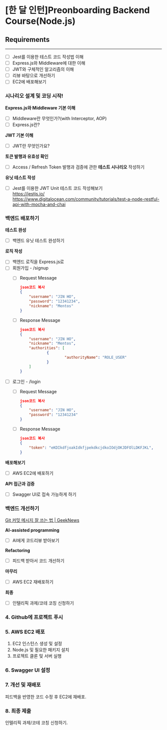 # [한 달 인턴]Preonboarding Backend Course(Node.js)
## Requirements
---
- [ ]  Jest를 이용한 테스트 코드 작성법 이해
- [ ]  Express.js와 Middleware에 대한 이해
- [ ]  JWT와 구체적인 알고리즘의 이해
- [ ]  리뷰 바탕으로 개선하기
- [ ]  EC2에 배포해보기

### 시나리오 설계 및 코딩 시작!
**Express.js와 Middleware 기본 이해**
- [ ]  Middleware란 무엇인가?(with Interceptor, AOP)
- [ ]  Express.js란?

**JWT 기본 이해**
- [ ]  JWT란 무엇인가요?

**토큰 발행과 유효성 확인**
- [ ]  Access / Refresh Token 발행과 검증에 관한 **테스트 시나리오** 작성하기

**유닛 테스트 작성**
- [ ]  Jest를 이용한 JWT Unit 테스트 코드 작성해보기    
    https://jestjs.io/    
    https://www.digitalocean.com/community/tutorials/test-a-node-restful-api-with-mocha-and-chai
    

### 백엔드 배포하기
**테스트 완성**
- [ ]  백엔드 유닛 테스트 완성하기

**로직 작성**
- [ ]  백엔드 로직을 Express.js로
- [ ]  회원가입 - /signup
    - [ ]  Request Message        
        ```json
        json코드 복사
        {
        	"username": "JIN HO",
        	"password": "12341234",
        	"nickname": "Mentos"
        }
        
        ```
        
    - [ ]  Response Message        
        ```json
        json코드 복사
        {
        	"username": "JIN HO",
        	"nickname": "Mentos",
        	"authorities": [
        			{
        					"authorityName": "ROLE_USER"
        			}
        	]
        }
        
        ```
        
- [ ]  로그인 - /login
    - [ ]  Request Message        
        ```json
        json코드 복사
        {
        	"username": "JIN HO",
        	"password": "12341234"
        }
        
        ```
        
    - [ ]  Response Message        
        ```json
        json코드 복사
        {
        	"token": "eKDIkdfjoakIdkfjpekdkcjdkoIOdjOKJDFOlLDKFJKL",
        }
        
        ```
        

**배포해보기**
- [ ]  AWS EC2에 배포하기

**API 접근과 검증**
- [ ]  Swagger UI로 접속 가능하게 하기

### 백엔드 개선하기
[Git 커밋 메시지 잘 쓰는 법 | GeekNews](https://news.hada.io/topic?id=9178&utm_source=slack&utm_medium=bot&utm_campaign=TQ595477U)

**AI-assisted programming**
- [ ]  AI에게 코드리뷰 받아보기

**Refactoring**
- [ ]  피드백 받아서 코드 개선하기

**마무리**
- [ ]  AWS EC2 재배포하기

**최종**
- [ ]  인텔리픽 과제/코테 코칭 신청하기

### 4. Github에 프로젝트 푸시

### 5. AWS EC2 배포
1. EC2 인스턴스 생성 및 설정
2. Node.js 및 필요한 패키지 설치
3. 프로젝트 클론 및 서버 실행

### 6. Swagger UI 설정

### 7. 개선 및 재배포
피드백을 반영한 코드 수정 후 EC2에 재배포.

### 8. 최종 제출
인텔리픽 과제/코테 코칭 신청하기.
